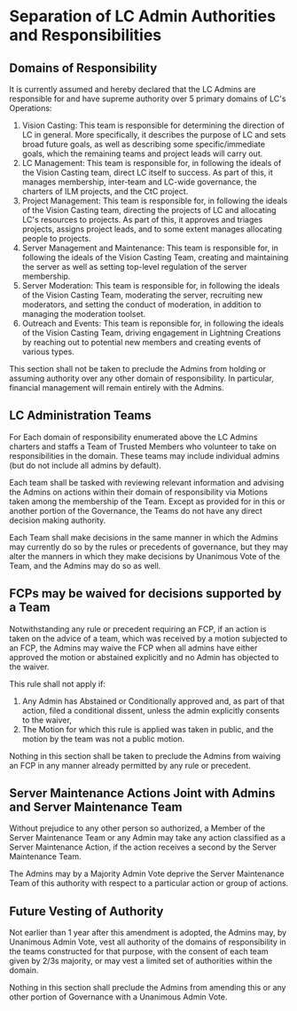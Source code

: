 # Separation of LC Admin Authorities and Responsibilities

## Domains of Responsibility

It is currently assumed and hereby declared that the LC Admins are responsible for and have supreme authority over 5 primary domains of LC's Operations:

1. Vision Casting: This team is responsible for determining the direction of LC in general. More specifically, it describes the purpose of LC and sets broad future goals, as well as describing some specific/immediate goals, which the remaining teams and project leads will carry out.
2. LC Management: This team is responsible for, in following the ideals of the Vision Casting team, direct LC itself to success. As part of this, it manages membership, inter-team and LC-wide governance, the charters of ILM projects, and the CtC project.
3. Project Management: This team is responsible for, in following the ideals of the Vision Casting team, directing the projects of LC and allocating LC's resources to projects. As part of this, it approves and triages projects, assigns project leads, and to some extent manages allocating people to projects.
4. Server Management and Maintenance: This team is responsible for, in following the ideals of the Vision Casting Team, creating and maintaining the server as well as setting top-level regulation of the server membership.
5. Server Moderation: This team is responsible for, in following the ideals of the Vision Casting Team, moderating the server, recruiting new moderators, and setting the conduct of moderation, in addition to managing the moderation toolset.
6. Outreach and Events: This team is reponsible for, in following the ideals of the Vision Casting Team, driving engagement in Lightning Creations by reaching out to potential new members and creating events of various types.

This section shall not be taken to preclude the Admins from holding or assuming authority over any other domain of responsibility. In particular, financial management will remain entirely with the Admins.

## LC Administration Teams

For Each domain of responsibility enumerated above the LC Admins charters and staffs a Team of Trusted Members who volunteer to take on responsibilities in the domain. These teams may include individual admins (but do not include all admins by default). 

Each team shall be tasked with reviewing relevant information and advising the Admins on actions within their domain of responsibility via Motions taken among the membership of the Team. Except as provided for in this or another portion of the Governance, the Teams do not have any direct decision making authority.

Each Team shall make decisions in the same manner in which the Admins may currently do so by the rules or precedents of governance, but they may alter the manners in which they make decisions by Unanimous Vote of the Team, and the Admins may do so as well.

## FCPs may be waived for decisions supported by a Team

Notwithstanding any rule or precedent requiring an FCP, if an action is taken on the advice of a team, which was received by a motion subjected to an FCP, the Admins may waive the FCP when all admins have either approved the motion or abstained explicitly and no Admin has objected to the waiver.

This rule shall not apply if:

1. Any Admin has Abstained or Conditionally approved and, as part of that action, filed a conditional dissent, unless the admin explicitly consents to the waiver,
2. The Motion for which this rule is applied was taken in public, and the motion by the team was not a public motion.

Nothing in this section shall be taken to preclude the Admins from waiving an FCP in any manner already permitted by any rule or precedent.

## Server Maintenance Actions Joint with Admins and Server Maintenance Team

Without prejudice to any other person so authorized, a Member of the Server Maintenance Team or any Admin may take any action classified as a Server Maintenance Action, if the action receives a second by the Server Maintenance Team.

The Admins may by a Majority Admin Vote deprive the Server Maintenance Team of this authority with respect to a particular action or group of actions.

## Future Vesting of Authority

Not earlier than 1 year after this amendment is adopted, the Admins may, by Unanimous Admin Vote, vest all authority of the domains of responsibility in the teams constructed for that purpose, with the consent of each team given by 2/3s majority, or may vest a limited set of authorities within the domain. 

Nothing in this section shall preclude the Admins from amending this or any other portion of Governance with a Unanimous Admin Vote. 
